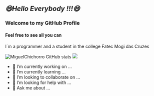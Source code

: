 ## <i><b>😄Hello Everybody !!!😄</b></i>
### Welcome to my GitHub Profile
#### Feel free to see all you can 
<p>I´m a programmer and a student in the college Fatec Mogi das Cruzes</p>

![MiguelChichorro GitHub stats](https://github-readme-stats.vercel.app/api?username=MiguelChichorro&show_icons=true&theme=gotham&border_radius=5)
<a href="https://img.shields.io/badge/Instagram-m1guelchichorro-yellow"><img src="https://img.shields.io/badge/Instagram-m1guelchichorro-yellow"></a>
- 🔭 I’m currently working on ...
- 🌱 I’m currently learning ...
- 👯 I’m looking to collaborate on ...
- 🤔 I’m looking for help with ...
- 💬 Ask me about ...
